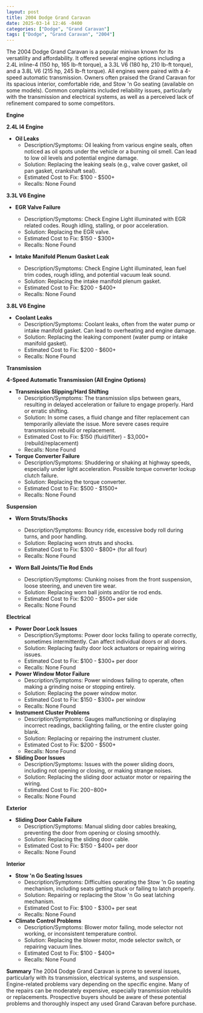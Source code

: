 ```yaml
---
layout: post
title: 2004 Dodge Grand Caravan
date: 2025-03-14 12:46 -0400
categories: ["Dodge", "Grand Caravan"]
tags: ["Dodge", "Grand Caravan", "2004"]
---
```

The 2004 Dodge Grand Caravan is a popular minivan known for its versatility and affordability. It offered several engine options including a 2.4L inline-4 (150 hp, 165 lb-ft torque), a 3.3L V6 (180 hp, 210 lb-ft torque), and a 3.8L V6 (215 hp, 245 lb-ft torque). All engines were paired with a 4-speed automatic transmission. Owners often praised the Grand Caravan for its spacious interior, comfortable ride, and Stow 'n Go seating (available on some models). Common complaints included reliability issues, particularly with the transmission and electrical systems, as well as a perceived lack of refinement compared to some competitors.

**Engine**

**2.4L I4 Engine**
*   **Oil Leaks**
    *   Description/Symptoms: Oil leaking from various engine seals, often noticed as oil spots under the vehicle or a burning oil smell. Can lead to low oil levels and potential engine damage.
    *   Solution: Replacing the leaking seals (e.g., valve cover gasket, oil pan gasket, crankshaft seal).
    *   Estimated Cost to Fix: $100 - $500+
    *   Recalls: None Found

**3.3L V6 Engine**

*   **EGR Valve Failure**
    *   Description/Symptoms: Check Engine Light illuminated with EGR related codes. Rough idling, stalling, or poor acceleration.
    *   Solution: Replacing the EGR valve.
    *   Estimated Cost to Fix: $150 - $300+
    *   Recalls: None Found

*   **Intake Manifold Plenum Gasket Leak**
    *   Description/Symptoms: Check Engine Light illuminated, lean fuel trim codes, rough idling, and potential vacuum leak sound.
    *   Solution: Replacing the intake manifold plenum gasket.
    *   Estimated Cost to Fix: $200 - $400+
    *   Recalls: None Found

**3.8L V6 Engine**

*   **Coolant Leaks**
    *   Description/Symptoms: Coolant leaks, often from the water pump or intake manifold gasket. Can lead to overheating and engine damage.
    *   Solution: Replacing the leaking component (water pump or intake manifold gasket).
    *   Estimated Cost to Fix: $200 - $600+
    *   Recalls: None Found

**Transmission**

**4-Speed Automatic Transmission (All Engine Options)**

*   **Transmission Slipping/Hard Shifting**
    *   Description/Symptoms: The transmission slips between gears, resulting in delayed acceleration or failure to engage properly. Hard or erratic shifting.
    *   Solution: In some cases, a fluid change and filter replacement can temporarily alleviate the issue. More severe cases require transmission rebuild or replacement.
    *   Estimated Cost to Fix: $150 (fluid/filter) - $3,000+ (rebuild/replacement)
    *   Recalls: None Found
*   **Torque Converter Failure**
    *   Description/Symptoms: Shuddering or shaking at highway speeds, especially under light acceleration. Possible torque converter lockup clutch failure.
    *   Solution: Replacing the torque converter.
    *   Estimated Cost to Fix: $500 - $1500+
    *   Recalls: None Found

**Suspension**

*   **Worn Struts/Shocks**
    *   Description/Symptoms: Bouncy ride, excessive body roll during turns, and poor handling.
    *   Solution: Replacing worn struts and shocks.
    *   Estimated Cost to Fix: $300 - $800+ (for all four)
    *   Recalls: None Found

*   **Worn Ball Joints/Tie Rod Ends**
    *   Description/Symptoms: Clunking noises from the front suspension, loose steering, and uneven tire wear.
    *   Solution: Replacing worn ball joints and/or tie rod ends.
    *   Estimated Cost to Fix: $200 - $500+ per side
    *   Recalls: None Found

**Electrical**

*   **Power Door Lock Issues**
    *   Description/Symptoms: Power door locks failing to operate correctly, sometimes intermittently. Can affect individual doors or all doors.
    *   Solution: Replacing faulty door lock actuators or repairing wiring issues.
    *   Estimated Cost to Fix: $100 - $300+ per door
    *   Recalls: None Found
*   **Power Window Motor Failure**
    *   Description/Symptoms: Power windows failing to operate, often making a grinding noise or stopping entirely.
    *   Solution: Replacing the power window motor.
    *   Estimated Cost to Fix: $150 - $300+ per window
    *   Recalls: None Found
*   **Instrument Cluster Problems**
    *   Description/Symptoms: Gauges malfunctioning or displaying incorrect readings, backlighting failing, or the entire cluster going blank.
    *   Solution: Replacing or repairing the instrument cluster.
    *   Estimated Cost to Fix: $200 - $500+
    *   Recalls: None Found
*   **Sliding Door Issues**
    *   Description/Symptoms: Issues with the power sliding doors, including not opening or closing, or making strange noises.
    *   Solution: Replacing the sliding door actuator motor or repairing the wiring.
    *   Estimated Cost to Fix: $200-$800+
    *   Recalls: None Found

**Exterior**

*   **Sliding Door Cable Failure**
    *   Description/Symptoms: Manual sliding door cables breaking, preventing the door from opening or closing smoothly.
    *   Solution: Replacing the sliding door cable.
    *   Estimated Cost to Fix: $150 - $400+ per door
    *   Recalls: None Found

**Interior**

*   **Stow 'n Go Seating Issues**
    *   Description/Symptoms: Difficulties operating the Stow 'n Go seating mechanism, including seats getting stuck or failing to latch properly.
    *   Solution: Repairing or replacing the Stow 'n Go seat latching mechanism.
    *   Estimated Cost to Fix: $100 - $300+ per seat
    *   Recalls: None Found
*   **Climate Control Problems**
    *   Description/Symptoms: Blower motor failing, mode selector not working, or inconsistent temperature control.
    *   Solution: Replacing the blower motor, mode selector switch, or repairing vacuum lines.
    *   Estimated Cost to Fix: $100 - $400+
    *   Recalls: None Found

**Summary**
The 2004 Dodge Grand Caravan is prone to several issues, particularly with its transmission, electrical systems, and suspension. Engine-related problems vary depending on the specific engine. Many of the repairs can be moderately expensive, especially transmission rebuilds or replacements. Prospective buyers should be aware of these potential problems and thoroughly inspect any used Grand Caravan before purchase.

